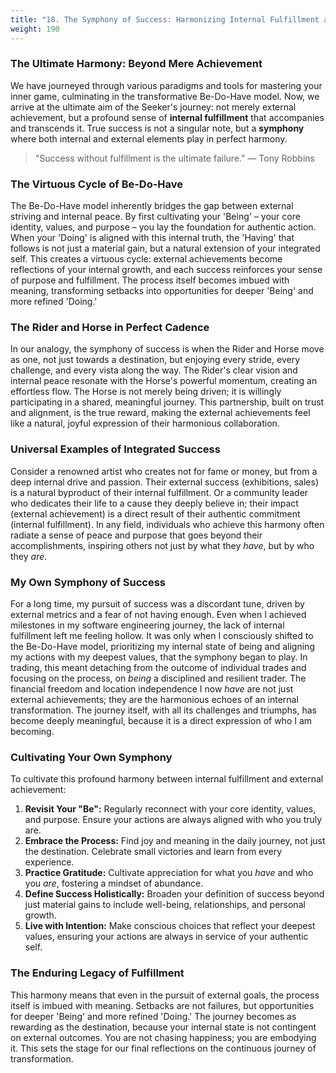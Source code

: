 ```yaml
---
title: "18. The Symphony of Success: Harmonizing Internal Fulfillment and External Achievement"
weight: 190
---
```


### The Ultimate Harmony: Beyond Mere Achievement

We have journeyed through various paradigms and tools for mastering your inner game, culminating in the transformative Be-Do-Have model. Now, we arrive at the ultimate aim of the Seeker's journey: not merely external achievement, but a profound sense of **internal fulfillment** that accompanies and transcends it. True success is not a singular note, but a **symphony** where both internal and external elements play in perfect harmony.

> "Success without fulfillment is the ultimate failure."
> — Tony Robbins

### The Virtuous Cycle of Be-Do-Have

The Be-Do-Have model inherently bridges the gap between external striving and internal peace. By first cultivating your 'Being' – your core identity, values, and purpose – you lay the foundation for authentic action. When your 'Doing' is aligned with this internal truth, the 'Having' that follows is not just a material gain, but a natural extension of your integrated self. This creates a virtuous cycle: external achievements become reflections of your internal growth, and each success reinforces your sense of purpose and fulfillment. The process itself becomes imbued with meaning, transforming setbacks into opportunities for deeper 'Being' and more refined 'Doing.'

### The Rider and Horse in Perfect Cadence

In our analogy, the symphony of success is when the Rider and Horse move as one, not just towards a destination, but enjoying every stride, every challenge, and every vista along the way. The Rider's clear vision and internal peace resonate with the Horse's powerful momentum, creating an effortless flow. The Horse is not merely being driven; it is willingly participating in a shared, meaningful journey. This partnership, built on trust and alignment, is the true reward, making the external achievements feel like a natural, joyful expression of their harmonious collaboration.

### Universal Examples of Integrated Success

Consider a renowned artist who creates not for fame or money, but from a deep internal drive and passion. Their external success (exhibitions, sales) is a natural byproduct of their internal fulfillment. Or a community leader who dedicates their life to a cause they deeply believe in; their impact (external achievement) is a direct result of their authentic commitment (internal fulfillment). In any field, individuals who achieve this harmony often radiate a sense of peace and purpose that goes beyond their accomplishments, inspiring others not just by what they *have*, but by who they *are*.

### My Own Symphony of Success

For a long time, my pursuit of success was a discordant tune, driven by external metrics and a fear of not having enough. Even when I achieved milestones in my software engineering journey, the lack of internal fulfillment left me feeling hollow. It was only when I consciously shifted to the Be-Do-Have model, prioritizing my internal state of being and aligning my actions with my deepest values, that the symphony began to play. In trading, this meant detaching from the outcome of individual trades and focusing on the process, on *being* a disciplined and resilient trader. The financial freedom and location independence I now *have* are not just external achievements; they are the harmonious echoes of an internal transformation. The journey itself, with all its challenges and triumphs, has become deeply meaningful, because it is a direct expression of who I am becoming.

### Cultivating Your Own Symphony

To cultivate this profound harmony between internal fulfillment and external achievement:

1.  **Revisit Your "Be":** Regularly reconnect with your core identity, values, and purpose. Ensure your actions are always aligned with who you truly are.
2.  **Embrace the Process:** Find joy and meaning in the daily journey, not just the destination. Celebrate small victories and learn from every experience.
3.  **Practice Gratitude:** Cultivate appreciation for what you *have* and who you *are*, fostering a mindset of abundance.
4.  **Define Success Holistically:** Broaden your definition of success beyond just material gains to include well-being, relationships, and personal growth.
5.  **Live with Intention:** Make conscious choices that reflect your deepest values, ensuring your actions are always in service of your authentic self.

### The Enduring Legacy of Fulfillment

This harmony means that even in the pursuit of external goals, the process itself is imbued with meaning. Setbacks are not failures, but opportunities for deeper 'Being' and more refined 'Doing.' The journey becomes as rewarding as the destination, because your internal state is not contingent on external outcomes. You are not chasing happiness; you are embodying it. This sets the stage for our final reflections on the continuous journey of transformation.


